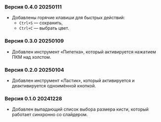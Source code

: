 ### Версия 0.4.0 20250111
+ Добавлены горячие клавиши для быстрых действий:
    * `Ctrl+S` — сохранить,
    * `Ctrl+C` — выбрать цвет.

### Версия 0.3.0 20250109
+ Добавлен инструмент «Пипетка», который активируется нажатием ПКМ над холстом.

### Версия 0.2.0 20250104
+ Добавлен инструмент «Ластик», который активируется и деактивируется одноимённой кнопкой.

### Версия 0.1.0 20241228
+ Добавлен выпадающий список выбора размера кисти, который работает синхронно со слайдером.
